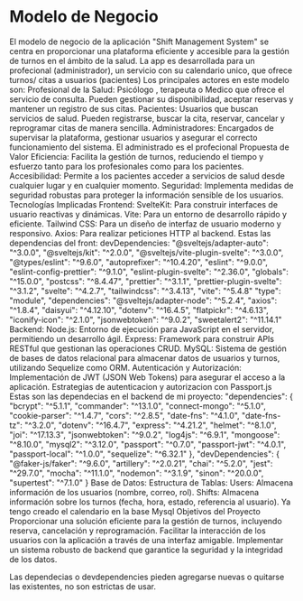 
# Modelo de Negocio

El modelo de negocio de la aplicación "Shift Management System" se centra en proporcionar una plataforma eficiente y accesible para la gestión de turnos en el ámbito de la salud.
La app es desarrollada para un profecional (administrador), un servicio con su calendario unico, que ofrece turnos/ citas a usuarios (pacientes)
Los principales actores en este modelo son:
Profesional de la Salud: Psicólogo , terapeuta o Medico que ofrece el servicio de consulta. Pueden gestionar su disponibilidad, aceptar reservas y mantener un registro de sus citas.
Pacientes: Usuarios que buscan servicios de salud. Pueden registrarse, buscar la cita, reservar, cancelar y reprogramar citas de manera sencilla.
Administradores: Encargados de supervisar la plataforma, gestionar usuarios y asegurar el correcto funcionamiento del sistema. El administrado es el profecional
Propuesta de Valor
Eficiencia: Facilita la gestión de turnos, reduciendo el tiempo y esfuerzo tanto para los profesionales como para los pacientes.
Accesibilidad: Permite a los pacientes acceder a servicios de salud desde cualquier lugar y en cualquier momento.
Seguridad: Implementa medidas de seguridad robustas para proteger la información sensible de los usuarios.
Tecnologías Implicadas
Frontend:
SvelteKit: Para construir interfaces de usuario reactivas y dinámicas.
Vite: Para un entorno de desarrollo rápido y eficiente.
Tailwind CSS: Para un diseño de interfaz de usuario moderno y responsivo.
Axios: Para realizar peticiones HTTP al backend.
Estas las dependencias del front:
devDependencies:
"@sveltejs/adapter-auto": "^3.0.0",
"@sveltejs/kit": "^2.0.0",
"@sveltejs/vite-plugin-svelte": "^3.0.0",
"@types/eslint": "^9.6.0",
"autoprefixer": "^10.4.20",
"eslint": "^9.0.0",
"eslint-config-prettier": "^9.1.0",
"eslint-plugin-svelte": "^2.36.0",
"globals": "^15.0.0",
"postcss": "^8.4.47",
"prettier": "^3.1.1",
"prettier-plugin-svelte": "^3.1.2",
"svelte": "^4.2.7",
"tailwindcss": "^3.4.13",
"vite": "^5.4.8"
"type": "module",
"dependencies":
"@sveltejs/adapter-node": "^5.2.4",
"axios": "^1.8.4",
"daisyui": "^4.12.10",
"dotenv": "^16.4.5",
"flatpickr": "^4.6.13",
"iconify-icon": "^2.1.0",
"jsonwebtoken": "^9.0.2",
"sweetalert2": "^11.14.1"
Backend:
Node.js: Entorno de ejecución para JavaScript en el servidor, permitiendo un desarrollo ágil.
Express: Framework para construir APIs RESTful que gestionan las operaciones CRUD.
MySQL: Sistema de gestión de bases de datos relacional para almacenar datos de usuarios y turnos, utilizando Sequelize como ORM.
Autenticación y Autorización: Implementación de JWT (JSON Web Tokens) para asegurar el acceso a la aplicación. Estrategias de autenticacion y autorizacion con Passport.js
Estas son las dependecias en el backend de mi proyecto:
"dependencies": {
    "bcrypt": "^5.1.1",
    "commander": "^13.1.0",
    "connect-mongo": "^5.1.0",
    "cookie-parser": "^1.4.7",
    "cors": "^2.8.5",
    "date-fns": "^4.1.0",
    "date-fns-tz": "^3.2.0",
    "dotenv": "^16.4.7",
    "express": "^4.21.2",
    "helmet": "^8.1.0",
    "joi": "^17.13.3",
    "jsonwebtoken": "^9.0.2",
    "log4js": "^6.9.1",
    "mongoose": "^8.10.0",
    "mysql2": "^3.12.0",
    "passport": "^0.7.0",
    "passport-jwt": "^4.0.1",
    "passport-local": "^1.0.0",
    "sequelize": "^6.32.1"
  },
  "devDependencies": {
    "@faker-js/faker": "^9.6.0",
    "artillery": "^2.0.21",
    "chai": "^5.2.0",
    "jest": "^29.7.0",
    "mocha": "^11.1.0",
    "nodemon": "^3.1.9",
    "sinon": "^20.0.0",
    "supertest": "^7.1.0"
  }
Base de Datos:
Estructura de Tablas:
Users: Almacena información de los usuarios (nombre, correo, rol).
Shifts: Almacena información sobre los turnos (fecha, hora, estado, referencia al usuario).
Ya tengo creado el calendario en la base Mysql
Objetivos del Proyecto
Proporcionar una solución eficiente para la gestión de turnos, incluyendo reserva, cancelación y reprogramación.
Facilitar la interacción de los usuarios con la aplicación a través de una interfaz amigable.
Implementar un sistema robusto de backend que garantice la seguridad y la integridad de los datos.

Las dependecias o devdependencies pieden agregarse nuevas o quitarse las existentes, no son estrictas de usar.

